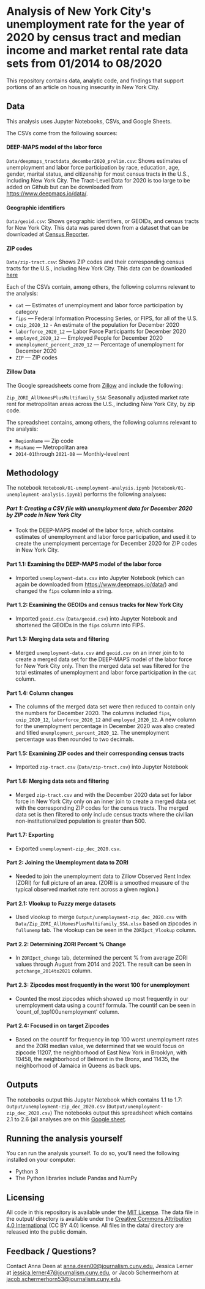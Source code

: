 # Analysis of New York City's unemployment rate for the year of 2020 by census tract and median income and market rental rate data sets from 01/2014 to 08/2020

This repository contains data, analytic code, and findings that support portions of an  article on housing insecurity in New York City.

## Data

This analysis uses Jupyter Notebooks, CSVs, and Google Sheets.

The CSVs come from the following sources:

#### DEEP-MAPS model of the labor force

`Data/deepmaps_tractdata_december2020_prelim.csv`: Shows estimates of unemployment and labor force participation by race, education, age, gender, marital status, and citizenship for most census tracts in the U.S., including New York City. The Tract-Level Data for 2020 is too large to be added on Github but can be downloaded from https://www.deepmaps.io/data/.

#### Geographic identifiers

`Data/geoid.csv`: Shows geographic identifiers, or GEOIDs, and census tracts for New York City. This data was pared down from a dataset that can be downloaded at [Census Reporter](https://censusreporter.org/data/table/?table=B03002&geo_ids=140|16000US3651000).

#### ZIP codes

`Data/zip-tract.csv`: Shows ZIP codes and their corresponding census tracts for the U.S., including New York City. This data can be downloaded [here](http://insertlink.com)

Each of the CSVs contain, among others, the following columns relevant to the analysis:

- `cat` — Estimates of unemployment and labor force participation by category
- `fips` — Federal Information Processing Series, or FIPS, for all of the U.S.
- `cnip_2020_12` - An estimate of the population for December 2020
- `laborforce_2020_12` — Labor Force Participants for December 2020
- `employed_2020_12` — Employed People for December 2020
- `unemployment_percent_2020_12` — Percentage of unemployment for December 2020
- `ZIP` — ZIP codes

#### Zillow Data
The Google spreadsheets come from [Zillow](https://www.zillow.com/research/data/) and include the following:

`Zip_ZORI_AllHomesPlusMultifamily_SSA`: Seasonally adjusted market rate rent for metropolitan areas across the U.S., including New York City, by zip code.

The spreadsheet contains, among others, the following columns relevant to the analysis:

- `RegionName` — Zip code
- `MsaName` — Metropolitan area
- `2014-01`through `2021-08` — Monthly-level rent

## Methodology

The notebook `Notebook/01-unemployment-analysis.ipynb` (`Notebook/01-unemployment-analysis.ipynb`) performs the following analyses:

##### Part 1: Creating a CSV file with unemployment data for December 2020 by ZIP code in New York City

- Took the DEEP-MAPS model of the labor force, which contains estimates of unemployment and labor force participation, and used it to create the unemployment percentage for December 2020 for ZIP codes in New York City.

#### Part 1.1: Examining the DEEP-MAPS model of the labor force
- Imported `unemployment-data.csv` into Jupyter Notebook (which can again be downloaded from https://www.deepmaps.io/data/) and changed the `fips` column into a string.

#### Part 1.2: Examining the GEOIDs and census tracks for New York City
- Imported `geoid.csv` (`Data/geoid.csv`) into Jupyter Notebook and shortened the GEOIDs in the `fips` column into FIPS.

#### Part 1.3: Merging data sets and filtering
- Merged `unemployment-data.csv` and `geoid.csv` on an inner join to to create a merged data set for the DEEP-MAPS model of the labor force for New York City only. Then the merged data set was filtered for the total estimates of unemployment and labor force participation in the `cat` column.

#### Part 1.4: Column changes
- The columns of the merged data set were then reduced to contain only the numbers for December 2020. The columns included `fips`, `cnip_2020_12`, `laborforce_2020_12` and `employed_2020_12`. A new column for the unemployment percentage in December 2020 was also created and titled `unemployment_percent_2020_12`. The unemployment percentage was then rounded to two decimals.

#### Part 1.5: Examining ZIP codes and their corresponding census tracts
- Imported `zip-tract.csv` (`Data/zip-tract.csv`) into Jupyter Notebook

#### Part 1.6: Merging data sets and filtering
- Merged `zip-tract.csv` and with the December 2020 data set for labor force in New York City only on an inner join to create a merged data set with the corresponding ZIP codes for the census tracts. The merged data set is then filtered to only include census tracts where the civilian non-institutionalized population is greater than 500.

#### Part 1.7: Exporting
- Exported `unemployment-zip_dec_2020.csv`.

#### Part 2: Joining the Unemployment data to ZORI
- Needed to join the unemployment data to Zillow Observed Rent Index (ZORI) for full picture of an area. (ZORI is a smoothed measure of the typical observed market rate rent across a given region.)

#### Part 2.1: Vlookup to Fuzzy merge datasets
- Used vlookup to merge `Output/unemployment-zip_dec_2020.csv` with `Data/Zip_ZORI_AllHomesPlusMultifamily_SSA.xlsx` based on zipcodes in `fullunemp` tab. The vlookup can be seen in the `ZORIpct_Vlookup` column.

#### Part 2.2: Determining ZORI Percent % Change
- In `ZORIpct_change` tab, determined the percent % from average ZORI values through August from 2014 and 2021. The result can be seen in `pctchange_2014to2021` column.

#### Part 2.3: Zipcodes most frequently in the worst 100 for unemployment
- Counted the most zipcodes which showed up most frequently in our unemployment data using a countif formula. The countif can be seen in 'count_of_top100unemployment' column.

#### Part 2.4: Focused in on target Zipcodes
- Based on the countif for frequency in top 100 worst unemployment rates and the ZORI median value, we determined that we would focus on zipcode 11207, the neighborhood of East New York in Brooklyn, with 10458, the neighborhood of Belmont in the Bronx, and 11435, the neighborhood of Jamaica in Queens as back ups.



## Outputs

The notebooks output this Jupyter Notebook which contains 1.1 to 1.7: `Output/unemployment-zip_dec_2020.csv` (`Output/unemployment-zip_dec_2020.csv`)
The notebooks output this spreadsheet which contains 2.1 to 2.6 (all analyses are on this [Google sheet](`https://docs.google.com/spreadsheets/d/1PV6VLQCc8OjDQaQYwmTnZX43krsblKHOzeeOh8_C78A/edit?usp=sharing`).


## Running the analysis yourself

You can run the analysis yourself. To do so, you'll need the following installed on your computer:

- Python 3
- The Python libraries include Pandas and NumPy

## Licensing

All code in this repository is available under the [MIT License](https://opensource.org/licenses/MIT). The data file in the output/ directory is available under the [Creative Commons Attribution 4.0 International](https://creativecommons.org/licenses/by/4.0/) (CC BY 4.0) license. All files in the data/ directory are released into the public domain.

## Feedback / Questions?

Contact Anna Deen at anna.deen00@journalism.cuny.edu, Jessica Lerner at jessica.lerner47@journalism.cuny.edu, or Jacob Schermerhorn at jacob.schermerhorn53@journalism.cuny.edu.
